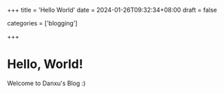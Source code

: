 +++
title = 'Hello World'
date = 2024-01-26T09:32:34+08:00
draft = false

categories = ['blogging']

+++

# Hello, World!

Welcome to Danxu's Blog :)

